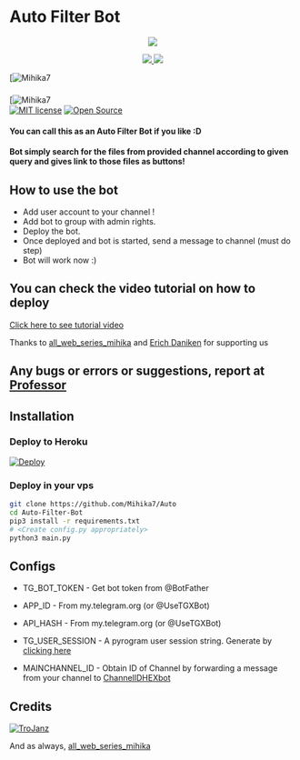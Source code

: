 # Auto Filter Bot

<p align="center">
  <a href="https://www.python.org">
    <img src="http://ForTheBadge.com/images/badges/made-with-python.svg">

  </a>
</p>
<p align="center">
  <a href="https://github.com/Mihika7/Auto/stargazers">
    <img src="https://img.shields.io/github/stars/TroJanzHEX/Auto-Filter-Bot?style=social">

  </a>
  
  <a href="https://github.com/Mihika7/Auto/fork">
    <img src="https://img.shields.io/github/forks/Mihika7/Auto?label=Fork&style=social">

  </a>  
</p>

[![Mihika7](https://telegram.dog/all_web_series_mihika)  
ㅤㅤㅤㅤㅤㅤㅤ  
[![Mihika7](https://telegram.dog/all_web_series_mihika)
ㅤㅤㅤㅤㅤㅤㅤ  
[![MIT license](https://img.shields.io/badge/License-MIT-blue?style=flat)](https://github.com/Mihika7/Auto/blob/main/COPYING)  [![Open Source](https://badges.frapsoft.com/os/v2/open-source.svg?v=103)](https://github.com/Mihika7/Auto)





#### You can call this as an Auto Filter Bot if you like :D
#### Bot simply search for the files from provided channel according to given query and gives link to those files as buttons!

## How to use the bot
* Add user account to your channel !
* Add bot to group with admin rights.
* Deploy the bot.
* Once deployed and bot is started, send a message to channel (must do step)
* Bot will work now :)


## You can check the video tutorial on how to deploy

[Click here to see tutorial video](https://youtu.be/KQVYQAOsFYY)

Thanks to [all_web_series_mihika](https://telegram.dog/all_web_series_mihika) and [Erich Daniken](https://telegram.dog/all_web_series_mihika) for supporting us

## Any bugs or errors or suggestions, report at [Professor](https://telegram.dog/Professor_Here_Money_heist)


## Installation

### Deploy to Heroku
[![Deploy](https://www.herokucdn.com/deploy/button.svg)](https://heroku.com/deploy?template=https://github.com/Mihika7/Auto)

### Deploy in your vps
```sh
git clone https://github.com/Mihika7/Auto
cd Auto-Filter-Bot
pip3 install -r requirements.txt
# <Create config.py appropriately>
python3 main.py
```

## Configs

* TG_BOT_TOKEN  - Get bot token from @BotFather

* APP_ID        - From my.telegram.org (or @UseTGXBot)

* API_HASH      - From my.telegram.org (or @UseTGXBot)

* TG_USER_SESSION  - A pyrogram user session string. Generate by [clicking here](https://repl.it/@SpEcHiDe/GenerateStringSession)

* MAINCHANNEL_ID - Obtain ID of Channel by forwarding a message from your channel to [ChannelIDHEXbot](https://telegram.dog/channelidhexbot)

## Credits

[![TroJanz](https://img.shields.io/badge/Pyrogram%20-%23F37626.svg?&style=for-the-badge&logo=telegram&logoColor=white)](https://github.com/pyrogram/pyrogram)

And as always, [all_web_series_mihika](https://telegram.dog/all_web_series_mihika)
